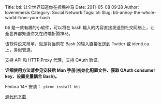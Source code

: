 Title: bti: 让全世界知道你在折腾神马
Date: 2011-05-08 09:28
Author: lovenemesis
Category: Social Network
Tags: bti
Slug: bti-annoy-the-whole-world-from-your-bash

bti 是一款有趣的小软件，可以将在 bash
输入的内容直接发送到社交网络上，让全世界都知道你又在终端折腾神马。

该软件说来简单，就是将当前在 Bash 的输入直接发送到 Twitter 或 identi.ca
上，类似管道。

支持 API 和 HTTP Proxy 代理，支持 OAuth 验证。

**详细使用方法请参见安装后 Man 手册(初始化配置文件、获取 OAuth consumer
key、设置变量耦合 Bash)。**

Fedora 14+ 安装：` pkcon install bti`

[源代码下载](http://gregkh.github.com/bti/)
